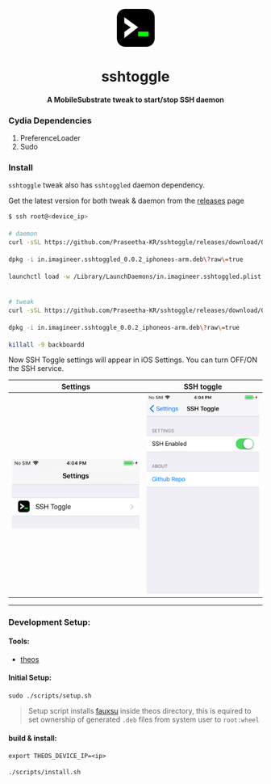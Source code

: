 <div align="center">
    <img src="sshtoggle/sshtogglepreferences/Resources/icon@3x.png" alt="logo" width="75px" height="75px" style="margin-top: 1em">
    <h1>sshtoggle</h1>
    <h4>A MobileSubstrate tweak to start/stop SSH daemon</h4>
</div>


### Cydia Dependencies
1. PreferenceLoader
2. Sudo


### Install

`sshtoggle` tweak also has `sshtoggled` daemon dependency.

Get the latest version for both tweak & daemon from the [releases](https://github.com/Praseetha-KR/sshtoggle/releases) page

```bash
$ ssh root@<device_ip>

# daemon
curl -sSL https://github.com/Praseetha-KR/sshtoggle/releases/download/0.0.2/in.imagineer.sshtoggled_0.0.2_iphoneos-arm.deb?raw=true -O

dpkg -i in.imagineer.sshtoggled_0.0.2_iphoneos-arm.deb\?raw\=true

launchctl load -w /Library/LaunchDaemons/in.imagineer.sshtoggled.plist


# tweak
curl -sSL https://github.com/Praseetha-KR/sshtoggle/releases/download/0.0.2/in.imagineer.sshtoggle_0.0.2_iphoneos-arm.deb?raw=true -O

dpkg -i in.imagineer.sshtoggle_0.0.2_iphoneos-arm.deb\?raw\=true

killall -9 backboardd
```

Now SSH Toggle settings will appear in iOS Settings. You can turn OFF/ON the SSH service.

| Settings  | SSH toggle |
|-----------|------------|
| ![Settings](screenshots/settings.png) | ![Settings](screenshots/settings_sshtoggle.png) |

---

### Development Setup:

#### Tools:
- [theos](https://github.com/theos/theos/wiki/Installation)

#### Initial Setup:

```
sudo ./scripts/setup.sh
```
> Setup script installs [fauxsu](https://github.com/DHowett/fauxsu) inside theos directory, this is equired to set ownership of generated `.deb` files from system user to `root:wheel`

#### build & install:

```
export THEOS_DEVICE_IP=<ip> 

./scripts/install.sh
```

